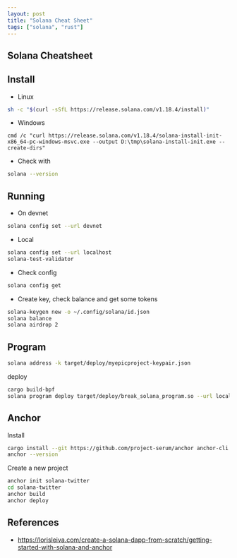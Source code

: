```yaml
---
layout: post
title: "Solana Cheat Sheet"
tags: ["solana", "rust"]
---
```


Solana Cheatsheet
-----------------

Install
-------

* Linux

```bash
sh -c "$(curl -sSfL https://release.solana.com/v1.18.4/install)"
```

* Windows

```
cmd /c "curl https://release.solana.com/v1.18.4/solana-install-init-x86_64-pc-windows-msvc.exe --output D:\tmp\solana-install-init.exe --create-dirs"
```

* Check with

```bash
solana --version
```

Running
-------

* On devnet

```bash
solana config set --url devnet
```

* Local

```bash
solana config set --url localhost
solana-test-validator
```

* Check config

```bash
solana config get
```

* Create key, check balance and get some tokens

```bash
solana-keygen new -o ~/.config/solana/id.json
solana balance
solana airdrop 2
```

Program
-------

```bash
solana address -k target/deploy/myepicproject-keypair.json
```

deploy
```bash
cargo build-bpf
solana program deploy target/deploy/break_solana_program.so --url localhost
````

Anchor
------

Install

```bash
cargo install --git https://github.com/project-serum/anchor anchor-cli --locked
anchor --version
```

Create a new project

```bash
anchor init solana-twitter
cd solana-twitter
anchor build
anchor deploy
```

References
----------

* https://lorisleiva.com/create-a-solana-dapp-from-scratch/getting-started-with-solana-and-anchor
